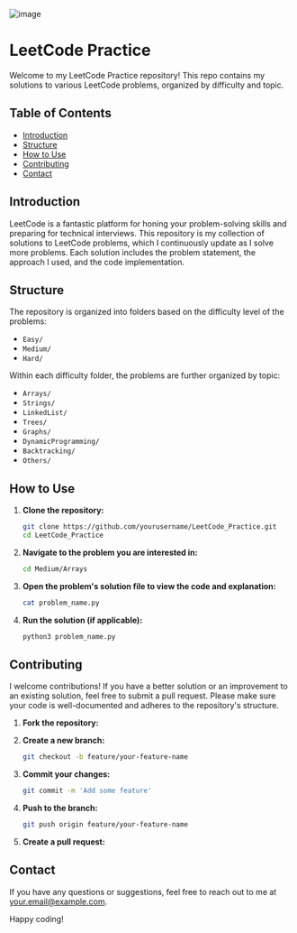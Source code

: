 
![image](https://github.com/AYUSHSURYAVANSHI/LeetCode_Practice/assets/113771722/7b8ac9a0-3b57-40dd-8288-34884ea269c5)
# LeetCode Practice

Welcome to my LeetCode Practice repository! This repo contains my solutions to various LeetCode problems, organized by difficulty and topic.

## Table of Contents

- [Introduction](#introduction)
- [Structure](#structure)
- [How to Use](#how-to-use)
- [Contributing](#contributing)
- [Contact](#contact)

## Introduction

LeetCode is a fantastic platform for honing your problem-solving skills and preparing for technical interviews. This repository is my collection of solutions to LeetCode problems, which I continuously update as I solve more problems. Each solution includes the problem statement, the approach I used, and the code implementation.

## Structure

The repository is organized into folders based on the difficulty level of the problems:

- `Easy/`
- `Medium/`
- `Hard/`

Within each difficulty folder, the problems are further organized by topic:

- `Arrays/`
- `Strings/`
- `LinkedList/`
- `Trees/`
- `Graphs/`
- `DynamicProgramming/`
- `Backtracking/`
- `Others/`

## How to Use

1. **Clone the repository:**
    ```sh
    git clone https://github.com/yourusername/LeetCode_Practice.git
    cd LeetCode_Practice
    ```

2. **Navigate to the problem you are interested in:**
    ```sh
    cd Medium/Arrays
    ```

3. **Open the problem's solution file to view the code and explanation:**
    ```sh
    cat problem_name.py
    ```

4. **Run the solution (if applicable):**
    ```sh
    python3 problem_name.py
    ```

## Contributing

I welcome contributions! If you have a better solution or an improvement to an existing solution, feel free to submit a pull request. Please make sure your code is well-documented and adheres to the repository's structure.

1. **Fork the repository:**

2. **Create a new branch:**
    ```sh
    git checkout -b feature/your-feature-name
    ```

3. **Commit your changes:**
    ```sh
    git commit -m 'Add some feature'
    ```

4. **Push to the branch:**
    ```sh
    git push origin feature/your-feature-name
    ```

5. **Create a pull request:**

## Contact

If you have any questions or suggestions, feel free to reach out to me at [your.email@example.com](surywanshiayush@gmail.com).

Happy coding!
